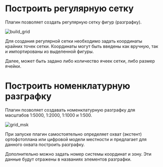 # Построить регулярную сетку

Плагин позволяет создать регулярную сетку фигур (разграфку).

![build_grid](https://user-images.githubusercontent.com/27758021/120089492-8972d900-c103-11eb-8bc6-d6f268f20c2f.gif)

Для создания регулярной сетки необходимо задать координаты крайних точек сетки. 
Координаты могут быть введены как вручную, так и импортированы из выделенной фигуры.

Далее, может быть задано либо количество ячеек сетки, либо размер ячейки.

# Построить номенклатурную разграфку

Плагин позволяет создавать номенклатурную разграфку для масштабов 1:5000, 1:2000, 1:1000 и 1:500.

![grid_msk](https://user-images.githubusercontent.com/27758021/120089745-d3f55500-c105-11eb-8f5a-f0fa674fec77.gif)

При запуске плагин самостоятельно определяет охват (экстент) ортофотоплана или цифровой модели местности и 
предлагает для данного охвата построить разграфку.

Дополнительно можно задать номер системы координат и зону. 
Эти данные будут отражены в названиях элементов разграфки.
